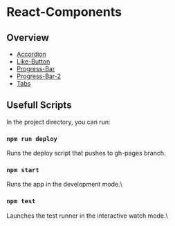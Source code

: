 # React-Components

## Overview

- [Accordion](https://ruanha.github.io/react-components/accordion)
- [Like-Button](https://ruanha.github.io/react-components/like-button)
- [Progress-Bar](https://ruanha.github.io/react-components/progress-bar)
- [Progress-Bar-2](https://ruanha.github.io/react-components/progress-bar-ii)
- [Tabs](https://ruanha.github.io/react-components/tabs)

## Usefull Scripts

In the project directory, you can run:

### `npm run deploy`

Runs the deploy script that pushes to gh-pages branch.

### `npm start`

Runs the app in the development mode.\

### `npm test`

Launches the test runner in the interactive watch mode.\

